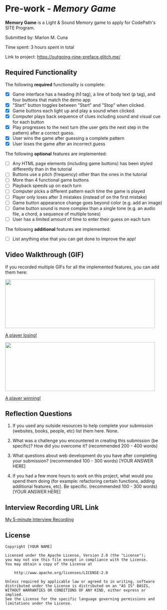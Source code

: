 # Pre-work - *Memory Game*

**Memory Game** is a Light & Sound Memory game to apply for CodePath's SITE Program. 

Submitted by: Marlon M. Cuna

Time spent: 3 hours spent in total

Link to project: https://outgoing-nine-preface.glitch.me/

## Required Functionality

The following **required** functionality is complete:

* [X] Game interface has a heading (h1 tag), a line of body text (p tag), and four buttons that match the demo app
* [X] "Start" button toggles between "Start" and "Stop" when clicked. 
* [X] Game buttons each light up and play a sound when clicked. 
* [X] Computer plays back sequence of clues including sound and visual cue for each button
* [X] Play progresses to the next turn (the user gets the next step in the pattern) after a correct guess. 
* [X] User wins the game after guessing a complete pattern
* [X] User loses the game after an incorrect guess

The following **optional** features are implemented:

* [ ] Any HTML page elements (including game buttons) has been styled differently than in the tutorial
* [ ] Buttons use a pitch (frequency) other than the ones in the tutorial
* [ ] More than 4 functional game buttons
* [ ] Playback speeds up on each turn
* [ ] Computer picks a different pattern each time the game is played
* [ ] Player only loses after 3 mistakes (instead of on the first mistake)
* [ ] Game button appearance change goes beyond color (e.g. add an image)
* [ ] Game button sound is more complex than a single tone (e.g. an audio file, a chord, a sequence of multiple tones)
* [ ] User has a limited amount of time to enter their guess on each turn

The following **additional** features are implemented:

- [ ] List anything else that you can get done to improve the app!

## Video Walkthrough (GIF)

If you recorded multiple GIFs for all the implemented features, you can add them here:

<img src="https://media.giphy.com/media/knXCcr8NBEZoiAyOfg/giphy.gif" width="480" height="157" frameBorder="0" class="giphy-embed" allowFullScreen><p><a href="https://media.giphy.com/media/knXCcr8NBEZoiAyOfg/giphy.gif">A player losing!</a></p>

<img src="https://media.giphy.com/media/93nqKGBVfQ9VR7JIBY/giphy.gif" width="480" height="157" frameBorder="0" class="giphy-embed" allowFullScreen><p><a href="https://media.giphy.com/media/93nqKGBVfQ9VR7JIBY/giphy.gif">A player winning!</a></p>


## Reflection Questions
1. If you used any outside resources to help complete your submission (websites, books, people, etc) list them here. 
None.

2. What was a challenge you encountered in creating this submission (be specific)? How did you overcome it? (recommended 200 - 400 words) 


3. What questions about web development do you have after completing your submission? (recommended 100 - 300 words) 
[YOUR ANSWER HERE]

4. If you had a few more hours to work on this project, what would you spend them doing (for example: refactoring certain functions, adding additional features, etc). Be specific. (recommended 100 - 300 words) 
[YOUR ANSWER HERE]



## Interview Recording URL Link

[My 5-minute Interview Recording](your-link-here)


## License

    Copyright [YOUR NAME]

    Licensed under the Apache License, Version 2.0 (the "License");
    you may not use this file except in compliance with the License.
    You may obtain a copy of the License at

        http://www.apache.org/licenses/LICENSE-2.0

    Unless required by applicable law or agreed to in writing, software
    distributed under the License is distributed on an "AS IS" BASIS,
    WITHOUT WARRANTIES OR CONDITIONS OF ANY KIND, either express or implied.
    See the License for the specific language governing permissions and
    limitations under the License.
